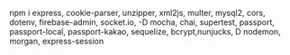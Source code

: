 npm i express, cookie-parser, unzipper, xml2js, 
            multer, mysql2, cors, dotenv, firebase-admin, socket.io, -D mocha, chai, supertest, passport, passport-local, passport-kakao, sequelize, bcrypt,nunjucks, D nodemon, morgan, express-session